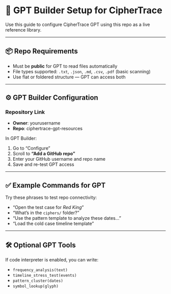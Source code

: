 # 🧠 GPT Builder Setup for CipherTrace

Use this guide to configure CipherTrace GPT using this repo as a live reference library.

---

## 📦 Repo Requirements
- Must be **public** for GPT to read files automatically
- File types supported: `.txt`, `.json`, `.md`, `.csv`, `.pdf` (basic scanning)
- Use flat or foldered structure — GPT can access both

---

## ⚙️ GPT Builder Configuration

### Repository Link
- **Owner**: yourusername
- **Repo**: ciphertrace-gpt-resources

In GPT Builder:
1. Go to “Configure”
2. Scroll to **“Add a GitHub repo”**
3. Enter your GitHub username and repo name
4. Save and re-test GPT access

---

## ✅ Example Commands for GPT
Try these phrases to test repo connectivity:

- “Open the test case for *Red King*”
- “What’s in the `ciphers/` folder?”
- “Use the pattern template to analyze these dates...”
- “Load the cold case timeline template”

---

## 🛠️ Optional GPT Tools
If code interpreter is enabled, you can write:
- `frequency_analysis(text)`
- `timeline_stress_test(events)`
- `pattern_cluster(dates)`
- `symbol_lookup(glyph)`
